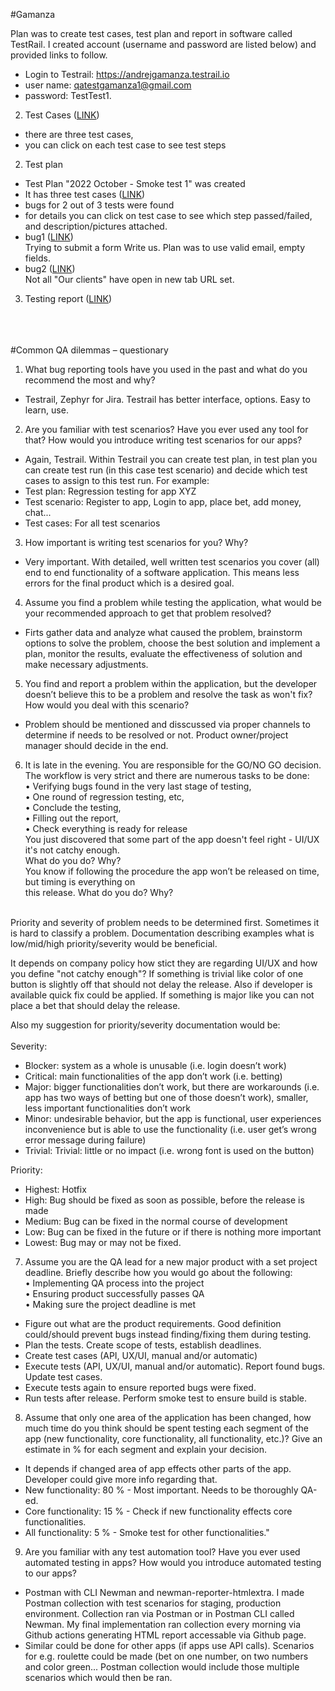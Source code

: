 #Gamanza

Plan was to create test cases, test plan and report in software called TestRail.
I created account (username and password are listed below) and provided links to follow.
- Login to Testrail: https://andrejgamanza.testrail.io
- user name: qatestgamanza1@gmail.com
- password: TestTest1.
	
2. Test Cases ([LINK](https://andrejgamanza.testrail.io/index.php?/suites/view/1&group_by=cases:section_id&group_order=asc&display_deleted_cases=0))
- there are three test cases,
- you can click on each test case to see test steps

2. Test plan
- Test Plan "2022 October - Smoke test 1" was created
- It has three test cases ([LINK](https://andrejgamanza.testrail.io/index.php?/runs/view/8&group_by=cases:section_id&group_order=asc))
- bugs for 2 out of 3 tests were found
- for details you can click on test case to see which step passed/failed, and description/pictures attached.
- bug1 ([LINK](https://andrejgamanza.testrail.io/index.php?/tests/view/15&group_by=cases:section_id&group_order=asc&group_id=1)) <br>
Trying to submit a form Write us. Plan was to use valid email, empty fields.
- bug2 ([LINK](https://andrejgamanza.testrail.io/index.php?/tests/view/16&group_by=cases:section_id&group_order=asc&group_id=1)) <br>
Not all "Our clients" have open in new tab URL set.

3. Testing report ([LINK](https://andrejgamanza.testrail.io/index.php?/reports/view/5))

<br/><br/><br/>
#Common QA dilemmas – questionary

1. What bug reporting tools have you used in the past and what do you recommend the most and why?
- Testrail, Zephyr for Jira. Testrail has better interface, options. Easy to learn, use.
2. Are you familiar with test scenarios? Have you ever used any tool for that? How would you introduce writing test scenarios for our apps?
- Again, Testrail. Within Testrail you can create test plan, in test plan you can create test run (in this case test scenario) and decide which test cases to assign to this test run. For example:
- Test plan: Regression testing for app XYZ
- Test scenario: Register to app, Login to app, place bet, add money, chat...
- Test cases: For all test scenarios
3. How important is writing test scenarios for you? Why?
- Very important. With detailed, well written test scenarios you cover (all) end to end functionality of a software application. This means less errors for the final product which is a desired goal.
4. Assume you find a problem while testing the application, what would be your recommended approach to get that problem resolved?
- Firts gather data and analyze what caused the problem, brainstorm options to solve the problem, choose the best solution and implement a plan, monitor the results, evaluate the effectiveness of solution and make necessary adjustments.
5. You find and report a problem within the application, but the developer doesn’t believe this to be a problem and resolve the task as won't fix? How would you deal with this scenario?
- Problem should be mentioned and disscussed via proper channels to determine if needs to be resolved or not. Product owner/project manager should decide in the end. 
6. It is late in the evening. You are responsible for the GO/NO GO decision. The workflow is very strict and there are numerous tasks to be done:<br>
• Verifying bugs found in the very last stage of testing,<br>
• One round of regression testing, etc,<br>
• Conclude the testing,<br>
• Filling out the report,<br>
• Check everything is ready for release <br>
You just discovered that some part of the app doesn't feel right - UI/UX it's not catchy enough.<br>
What do you do? Why?<br>
You know if following the procedure the app won’t be released on time, but timing is everything on<br>
this release. What do you do? Why?<br><br>

Priority and severity of problem needs to be determined first. Sometimes it is hard to classify a problem. Documentation describing examples what is low/mid/high priority/severity would be beneficial.

It depends on company policy how stict they are regarding UI/UX and how you define "not catchy enough"?
If something is trivial like color of one button is slightly off that should not delay the release. Also if developer is available quick fix could be applied.
If something is major like you can not place a bet that should delay the release.

Also my suggestion for priority/severity documentation would be: <br><br>
Severity:
- Blocker: system as a whole is unusable (i.e. login doesn’t work)
- Critical: main functionalities of the app don’t work (i.e. betting)
- Major: bigger functionalities don’t work, but there are workarounds (i.e. app has two ways of betting but one of those doesn’t work), smaller, less important functionalities don’t work
- Minor: undesirable behavior, but the app is functional, user experiences inconvenience but is able to use the functionality (i.e. user get’s wrong error message during failure)
- Trivial: Trivial: little or no impact (i.e. wrong font is used on the button)

Priority:
- Highest: Hotfix
- High: Bug should be fixed as soon as possible, before the release is made
- Medium: Bug can be fixed in the normal course of development
- Low: Bug can be fixed in the future or if there is nothing more important
- Lowest: Bug may or may not be fixed.

7. Assume you are the QA lead for a new major product with a set project deadline. Briefly describe how you would go about the following:<br>
• Implementing QA process into the project<br>
• Ensuring product successfully passes QA<br>
• Making sure the project deadline is met<br>
- Figure out what are the product requirements. Good definition could/should prevent bugs instead finding/fixing them during testing.
- Plan the tests. Create scope of tests, establish deadlines.
- Create test cases (API, UX/UI, manual and/or automatic)
- Execute tests (API, UX/UI, manual and/or automatic). Report found bugs. Update test cases.
- Execute tests again to ensure reported bugs were fixed.
- Run tests after release. Perform smoke test to ensure build is stable.

8. Assume that only one area of the application has been changed, how much time do you think should be spent testing each segment of the app (new functionality, core functionality, all functionality, etc.)? Give an estimate in % for each segment and explain your decision.
- It depends if changed area of app effects other parts of the app. Developer could give more info regarding that.
- New functionality: 80 % - Most important. Needs to be thoroughly QA-ed.
- Core functionality: 15 % - Check if new functionality effects core functionalities.
- All functionality: 5 % - Smoke test for other functionalities."

9. Are you familiar with any test automation tool? Have you ever used automated testing in apps? How would you introduce automated testing to our apps?
- Postman with CLI Newman and newman-reporter-htmlextra. I made Postman collection with test scenarios for staging, production environment. Collection ran via Postman or in Postman CLI called Newman. My final implementation ran collection every morning via Github actions generating HTML report accessable via Github page.
- Similar could be done for other apps (if apps use API calls). Scenarios for e.g. roulette could be made (bet on one number, on two numbers and color green... Postman collection would include those multiple scenarios which would then be ran.
